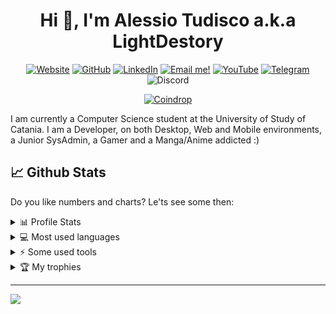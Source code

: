 <h1 align="center">Hi 👋, I'm Alessio Tudisco a.k.a LightDestory</h1>
<p align="center">
    <a href="https://lightdestory.com/" target="__blank"><img alt="Website" title="Visit my Websiite!"
            src="https://img.shields.io/badge/-Website-success?style=for-the-badge&logo=HomeAdvisor&logoColor=white" /></a>
    <a href="https://github.com/LightDestory" target="__blank"><img alt="GitHub" title="Follow me on Github!"
            src="https://img.shields.io/badge/-GitHub-blueviolet?style=for-the-badge&logo=github&logoColor=white" /></a>
    <a href="https://www.linkedin.com/in/alessio-tudisco/" target="__blank"><img alt="LinkedIn"
            title="Look at my LinkedIn profile"
            src="https://img.shields.io/badge/linkedin-blue?&style=for-the-badge&logo=linkedin&logoColor=white" /></a>
    <a href="mailto:apb231@gmail.com" target="__blank"><img alt="Email me!" title="Send me a email!"
            src="https://img.shields.io/badge/email-important?style=for-the-badge&logo=gmail&logoColor=white" /></a>
    <a href="https://www.youtube.com/channel/UCxzI-f2yCW9RPAz_K3swS2Q" target="__blank"><img alt="YouTube" title="Follow me on YouTube!"
            src="https://img.shields.io/badge/-YouTube-red?style=for-the-badge&logo=youtube&logoColor=white" /></a>
    <a href="https://t.me/lightdestory" target="__blank"><img alt="Telegram" title="Message me on Telegram!"
            src="https://img.shields.io/badge/-Telegram-blue?style=for-the-badge&logo=telegram&logoColor=white" /></a>
    <img alt="Discord" title="Message me on Discord!"
            src="https://img.shields.io/badge/-LightDestory(3083)-blueviolet?style=for-the-badge&logo=discord&logoColor=white" />
</p>
<p align="center">
    <a href="https://coindrop.to/lightdestory" target="__blank"><img alt="Coindrop" title="Support me with a donation!"
            src="https://img.shields.io/badge/-Support me with coindrop.to-yellowgreen?style=for-the-badge&logo=paypal&logoColor=white" /></a>
</p>

I am currently a Computer Science student at the University of Study of Catania. I am a Developer, on both Desktop, Web and Mobile environments, a Junior SysAdmin, a Gamer and a Manga/Anime addicted :) 

## 📈 Github Stats

Do you like numbers and charts? Le'ts see some then:
<div align="left">
<details> 
  <summary>📊 Profile Stats</summary>
  <br/>
    <p align="center"> <a href="https://github.com/LightDestory"><img src="https://github-readme-stats.vercel.app/api?username=LightDestory&show_icons=true&theme=calm&count_private=true&include_all_commits=true&hide_title=true" alt="LightDestory's Profile Stats Chart" /></a> </p>
</details>

<details> 
  <summary>💻 Most used languages</summary>
  <br/>
  <p align="center"> <a href="https://github.com/LightDestory"><img src="https://github-readme-stats.vercel.app/api/top-langs/?username=LightDestory&langs_count=10&layout=compact&theme=calm" alt="Most used Language Chart" /></a> </p>
</details>

<details> 
  <summary>⚡ Some used tools</summary>
  <br/>
  <p>
  <a href="https://developer.android.com/studio" target="_blank"> <img src="./assets/logos/androidstudio.png" alt="android studio" height=80/></a>
  <a href="https://angular.io/" target="_blank"> <img src="./assets/logos/angular.png" alt="angular" height=80/></a>
  <a href="https://boostrap.com/" target="_blank"> <img src="./assets/logos/bootstrap.png" alt="bootstrap" height=80/></a>
  <a href="https://dbeaver.io/" target="_blank"> <img src="./assets/logos/dbeaver.png" alt="dbeaver" height=80/></a>
  <a href="https://gitkraken.com/" target="_blank"> <img src="./assets/logos/gitkraken.png" alt="gitkraken" height=80/></a>
  <a href="https://jetbrains.com/" target="_blank"> <img src="./assets/logos/jetbrains.png" alt="jetbrains" height=80/></a>
  <a href="https://laravel.com/" target="_blank"> <img src="./assets/logos/laravel.png" alt="laravel" height=80/></a>
  <a href="https://nodejs.org/" target="_blank"> <img src="./assets/logos/nodejs.png" alt="nodejs" height=80/></a>
  <a href="https://code.visualstudio.com/" target="_blank"> <img src="./assets/logos/vscode.png" alt="vscode" height=80/></a>
  </p>

  <p align="center">
  Visit my website for more specific information!
  </p>
</details>

<details>
  <summary>🏆 My trophies</summary>
  <br/>
  <p align="left"> <a href="https://github.com/LightDestory"><img src="https://github-profile-trophy.vercel.app/?username=LightDestory" alt="LightDestory's Trophies" /></a> </p>
</details>
</div>

----
![](https://api.visitorbadge.io/api/VisitorHit?user=LightDestory&repo=LightDestory&countColor=%237B1E7A)
